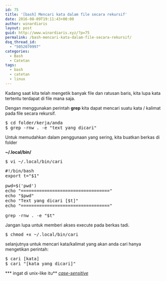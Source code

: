 ```yaml
---
id: 75
title: '[bash] Mencari kata dalam file secara rekursif'
date: 2016-08-09T19:11:43+00:00
author: winardiaris
layout: post
guid: http://www.winardiaris.xyz/?p=75
permalink: /bash-mencari-kata-dalam-file-secara-rekursif/
dsq_thread_id:
  - "5052070997"
categories:
  - Bash
  - Catetan
tags:
  - bash
  - catetan
  - linux
---
```

Kadang saat kita telah mengetik banyak file dan ratusan baris, kita lupa kata tertentu terdapat di file mana saja.

Dengan menggunakan perintah **grep** kita dapat mencari suatu kata / kalimat pada file secara rekursif.

<pre class="brush: bash; title: ; notranslate" title="">$ cd folder/kerja/anda
$ grep -rnw . -e "text yang dicari"
</pre>

<!--more-->Untuk memudahkan dalam penggunaan yang sering, kita buatkan berkas di folder 

**~/.local/bin/**

<pre class="brush: bash; title: ; notranslate" title="">$ vi ~/.local/bin/cari
</pre>

<pre class="brush: bash; title: ; notranslate" title="">#!/bin/bash
export t="$1"

pwd=$('pwd')
echo "=================================="
echo "$pwd"
echo "Text yang dicari [$t]"
echo "=================================="

grep -rnw . -e "$t"
</pre>

Jangan lupa untuk memberi akses execute pada berkas tadi.

<pre class="brush: bash; title: ; notranslate" title="">$ chmod +x ~/.local/bin/cari
</pre>

selanjutnya untuk mencari kata/kalimat yang akan anda cari hanya mengetikan perintah:

<pre class="brush: bash; title: ; notranslate" title="">$ cari [kata]
$ cari "[kata yang dicari]"
</pre>

*** ingat di unix-like itu** _<a href="https://en.wikipedia.org/wiki/Case_sensitivity" target="_blank">case-sensitive</a>_